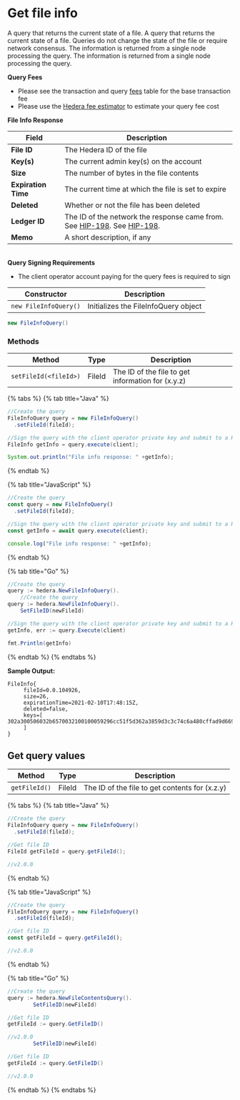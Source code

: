 # Get file info

A query that returns the current state of a file. A query that returns the current state of a file. Queries do not change the state of the file or require network consensus. The information is returned from a single node processing the query. The information is returned from a single node processing the query.

**Query Fees**

* Please see the transaction and query [fees](../../../networks/mainnet/fees/#transaction-and-query-fees) table for the base transaction fee
* Please use the [Hedera fee estimator](https://hedera.com/fees) to estimate your query fee cost

**File Info Response**

| **Field**           | Description                                                                                                                                           |
| ------------------- | ----------------------------------------------------------------------------------------------------------------------------------------------------- |
| **File ID**         | The Hedera ID of the file                                                                                                                             |
| **Key(s)**          | The current admin key(s) on the account                                                                                                               |
| **Size**            | The number of bytes in the file contents                                                                                                              |
| **Expiration Time** | The current time at which the file is set to expire                                                                                                   |
| **Deleted**         | Whether or not the file has been deleted                                                                                                              |
| **Ledger ID**       | The ID of the network the response came from. See [HIP-198](https://hips.hedera.com/hip/hip-198). See [HIP-198](https://hips.hedera.com/hip/hip-198). |
| **Memo**            | A short description, if any                                                                                                                           |

\
**Query Signing Requirements**

* The client operator account paying for the query fees is required to sign

| Constructor           | Description                          |
| --------------------- | ------------------------------------ |
| `new FileInfoQuery()` | Initializes the FileInfoQuery object |

```java
new FileInfoQuery()
```

### Methods

| Method                      | Type   | Description                                       |
| --------------------------- | ------ | ------------------------------------------------- |
| `setFileId(<fileId>)` | FileId | The ID of the file to get information for (x.y.z) |

{% tabs %}
{% tab title="Java" %}
```java
//Create the query
FileInfoQuery query = new FileInfoQuery()
  .setFileId(fileId);

//Sign the query with the client operator private key and submit to a Hedera network
FileInfo getInfo = query.execute(client);

System.out.println("File info response: " +getInfo);
```
{% endtab %}

{% tab title="JavaScript" %}
```javascript
//Create the query
const query = new FileInfoQuery()
  .setFileId(fileId);

//Sign the query with the client operator private key and submit to a Hedera network
const getInfo = await query.execute(client);

console.log("File info response: " +getInfo);
```
{% endtab %}

{% tab title="Go" %}
```java
//Create the query
query := hedera.NewFileInfoQuery().
    //Create the query
query := hedera.NewFileInfoQuery().
    SetFileID(newFileId)

//Sign the query with the client operator private key and submit to a Hedera network
getInfo, err := query.Execute(client)

fmt.Println(getInfo)
```
{% endtab %}
{% endtabs %}

**Sample Output:**

```
FileInfo{
     fileId=0.0.104926, 
     size=26, 
     expirationTime=2021-02-10T17:48:15Z, 
     deleted=false, 
     keys=[ 302a300506032b6570032100100059296cc51f5d362a3859d3c3c74c6a480cffad9d669a10c1d447ce56e5bf
     ]
}
```

## Get query values

| Method        | Type   | Description                                    |
| ------------- | ------ | ---------------------------------------------- |
| `getFileId()` | FileId | The ID of the file to get contents for (x.z.y) |

{% tabs %}
{% tab title="Java" %}
```java
//Create the query
FileInfoQuery query = new FileInfoQuery()
  .setFileId(fileId);

//Get file ID
FileId getFileId = query.getFileId();

//v2.0.0
```
{% endtab %}

{% tab title="JavaScript" %}
```javascript
//Create the query
FileInfoQuery query = new FileInfoQuery()
  .setFileId(fileId);

//Get file ID
const getFileId = query.getFileId();

//v2.0.0
```
{% endtab %}

{% tab title="Go" %}
```java
//Create the query
query := hedera.NewFileContentsQuery().
        SetFileID(newFileId)

//Get file ID
getFileId := query.GetFileID()

//v2.0.0
        SetFileID(newFileId)

//Get file ID
getFileId := query.GetFileID()

//v2.0.0
```
{% endtab %}
{% endtabs %}
